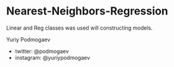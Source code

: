 # Nearest-Neighbors-Regression

Linear and Reg classes was used will constructing models.

Yuriy Podmogaev

- twitter: @podmogaev
- instagram: @yuriypodmogaev

